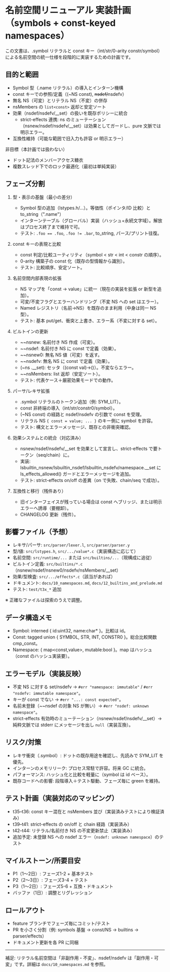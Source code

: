 # 名前空間リニューアル 実装計画（symbols + const-keyed namespaces）

この文書は、.symbol リテラルと const キー（int/str/0-arity constr/symbol）による名前空間の統一仕様を段階的に実装するための計画です。

## 目的と範囲
- Symbol 型（.name リテラル）の導入とインターン機構
- const キーでの参照/定義（(~NS const), ~~nsdef/~~nsdefv）
- 無名 NS（可変）とリテラル NS（不変）の併存
- nsMembers の `list<const>` 返却と安定ソート
- 効果（nsdef/nsdefv/__set）の扱いを既存ポリシーに統合
   - strict-effects 連携: ns のミューテーション（nsnew/nsdef/nsdefv/__set）は効果としてガードし、pure 文脈では明示エラー。
- 互換性維持（可能な範囲で旧入力も許容 or 明示エラー）

非目標（本計画では扱わない）
- ドット記法のメンバーアクセス糖衣
- 複数スレッド下でのロック最適化（最初は単純実装）

## フェーズ分割
1. 型・表示の基盤（最小の差分）
   - Symbol 型の追加（lstypes.h/…）。等価性（ポインタ/ID 比較）と to_string（".name"）
   - インターンテーブル（グローバル）実装（ハッシュ+永続文字域）。解放はプロセス終了まで維持で可。
   - テスト: `.foo == .foo`, `.foo != .bar`, to_string, パース/プリント往復。

2. const キーの表現と比較
   - const 判定/比較ユーティリティ（symbol < str < int < constr の順序）。
   - 0-arity 構築子の const 化（既存の型情報から識別）。
   - テスト: 比較順序、安定ソート。

3. 名前空間内部表現の拡張
   - NS マップを「const -> value」に統一（現在の実装を拡張 or 新型を追加）。
   - 可変/不変フラグとエラーハンドリング（不変 NS への set はエラー）。
   - Named レジストリ（名前→NS）を既存のまま利用（中身は同一 NS 型）。
   - テスト: 基本 put/get、衝突と上書き、エラー系（不変に対する set）。

4. ビルトインの更新
   - ~~nsnew: 名前付き NS 作成（可変）。
   - ~~nsdef: 名前付き NS に const で定義（効果）。
   - ~~nsnew0: 無名 NS 値（可変）を返す。
   - ~~nsdefv: 無名 NS に const で定義（効果）。
   - (~ns .__set): セッタ（(const val)->()）。不変ならエラー。
   - ~~nsMembers: list<const> 返却（安定ソート）。
   - テスト: 代表ケース＋厳密効果モードでの動作。

5. パーサ/レキサ拡張
   - .symbol リテラルのトークン追加（例: SYM_LIT）。
   - const 非終端の導入（int/str/constr0/symbol）。
   - (~NS const) の経路と nsdef/nsdefv の引数で const を受理。
   - リテラル NS `{ const = value; ... }` のキー側に symbol を許容。
   - テスト: 構文とエラーメッセージ、既存との非衝突確認。

6. 効果システムとの統合（対応済み）
   - nsnew/nsdef/nsdefv/__set を効果として宣言し、strict-effects で要トークン（seq/chain）に。
   - 実装: lsbuiltin_nsnew/lsbuiltin_nsdef/lsbuiltin_nsdefv/namespace.__set に ls_effects_allowed() ガードとエラーメッセージを追加。
   - テスト: strict-effects on/off の差異（on で失敗、chain/seq で成功）。

7. 互換性と移行（残件あり）
   - 旧インターフェイスが残っている場合は const へブリッジ、または明示エラーへ誘導（要棚卸）。
   - CHANGELOG 更新（残件）。

## 影響ファイル（予想）
- レキサ/パーサ: `src/parser/lexer.l`, `src/parser/parser.y`
- 型/値: `src/lstypes.h`, `src/.../value*.c`（実装構造に応じて）
- 名前空間: `src/runtime/...` または `src/builtins/...`（現構成に追従）
- ビルトイン定義: `src/builtins/*.c`（nsnew/nsdef/nsnew0/nsdefv/nsMembers/__set）
- 効果/型検査: `src/.../effects*.c`（該当があれば）
- ドキュメント: `docs/10_namespaces.md`, `docs/12_builtins_and_prelude.md`
- テスト: `test/t3x_*` 追加

※ 正確なファイルは探索のうえで調整。

## データ構造メモ
- Symbol: interned { id:uint32, name:char* }。比較は id。
- Const: tagged union { SYMBOL, STR, INT, CONSTR0 }。総合比較関数 cmp_const。
- Namespace: { map<const,value>, mutable:bool }。map はハッシュ（const のハッシュ実装要）。

## エラーモデル（実装反映）
- 不変 NS に対する set/nsdefv → `#err "namespace: immutable"` / `#err "nsdefv: immutable namespace"`。
- キーが const でない → `#err "...: const expected"`。
- 名前未登録（~~nsdef の対象 NS が無い）→ `#err "nsdef: unknown namespace"`。
- strict-effects 有効時のミューテーション（nsnew/nsdef/nsdefv/__set）→ 純粋文脈では stderr にメッセージを出し `null`（実装互換）。

## リスク/対策
- レキサ衝突（.symbol）: ドットの既存用途を確認し、先読みで SYM_LIT を優先。
- インターンのメモリリーク: プロセス常駐で許容。将来 GC に統合。
- パフォーマンス: ハッシュ化と比較を軽量に（symbol は id ベース）。
- 既存コードへの影響: 段階導入＋テスト駆動、フェーズ毎に green を維持。

## テスト計画（実装対応のマッピング）
- t35–t36: const キー混在と nsMembers 並び（実装済みテストにより検証済み）
- t39–t41: strict-effects の on/off と chain 経路（実装済み）
- t42–t44: リテラル/名前付き NS の不変更新禁止（実装済み）
- 追加予定: 未登録 NS への nsdef エラー（`nsdef: unknown namespace`）のテスト

## マイルストーン/所要目安
- P1（1〜2日）: フェーズ1-2 + 基本テスト
- P2（2〜3日）: フェーズ3-4 + テスト
- P3（1〜2日）: フェーズ5-6 + 互換・ドキュメント
- バッファ（1日）: 調整とリグレッション

## ロールアウト
- feature ブランチでフェーズ毎にコミット/テスト
- PR を小さく分割（例: symbols 基盤 → const/NS → builtins → parser/effects）
- ドキュメント更新を各 PR に同梱

---
補足: リテラル名前空間は「非副作用・不変」、nsdef/nsdefv は「副作用・可変」です。詳細は `docs/10_namespaces.md` を参照。
